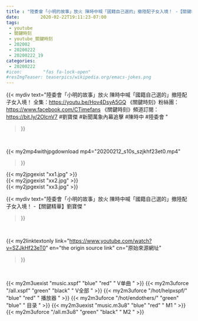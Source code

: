 ```yaml
---
title : "陸委會「小明的故事」放火 陳時中喊「國籍自己選的」撤陸配子女入境！ -【關鍵精華】劉寶傑 "
date:        2020-02-22T19:11:23-07:00
tags:
 - youtube
 - 關鍵時刻
 - youtube_關鍵時刻
 - 202002
 - 20200222
 - 20200222_19
categories:
 - 20200222
#icon:        "fas fa-lock-open"
#resImgTeaser: teaserpics/wikipedia.org/emacs-jokes.png
---
```


{{< mydiv text="陸委會「小明的故事」放火 陳時中喊「國籍自己選的」撤陸配子女入境！ 全集：https://youtu.be/Hov4DsyA5GQ  《關鍵時刻》粉絲團：https://www.facebook.com/CTimefans 《關鍵時刻》頻道訂閱：https://bit.ly/2OlcnV7  #劉寶傑 #新聞萬象內幕追擊 #陳時中 #陸委會 "
>}}
<br>


{{< my2mp4withjpgdownload mp4="20200212_s10s_szjkhf23et0.mp4"
>}}

{{< my2jpgexist "xx1.jpg" >}}<br>
{{< my2jpgexist "xx2.jpg" >}}<br>
{{< my2jpgexist "xx3.jpg" >}}<br>



{{< mydiv text="陸委會「小明的故事」放火 陳時中喊「國籍自己選的」撤陸配子女入境！ -【關鍵精華】劉寶傑 "
>}}
<br>

{{< my2linktextonly link="https://www.youtube.com/watch?v=SZJkHf23eT0"
en="the origin source link" cn="原始來源網址"
>}}


<br>

{{< my2m3uexist "music.xspf"        "blue"   "red"    " V单曲 " >}} {{< my2m3uforce "/all.xspf"         "green"  "black"  " V全部 " >}} {{< my2m3uforce "/hot/helpxspf/"    "blue"   "red"    " 播放器 " >}} {{< my2m3uforce "/hot/endothers/"   "green"  "blue"   " 目录 " >}} {{< my2m3uexist "music.m3u8"        "blue"   "red"    " M1 " >}} {{< my2m3uforce "/all.m3u8"         "green"  "black"  " M2 " >}} 
